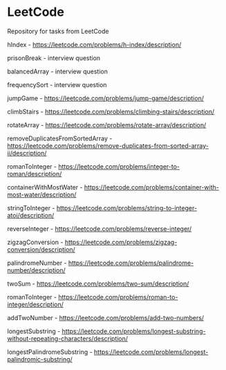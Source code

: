 # LeetCode
Repository for tasks from LeetCode

hIndex - https://leetcode.com/problems/h-index/description/

prisonBreak - interview question

balancedArray - interview question

frequencySort - interview question

jumpGame - https://leetcode.com/problems/jump-game/description/

climbStairs - https://leetcode.com/problems/climbing-stairs/description/

rotateArray - https://leetcode.com/problems/rotate-array/description/

removeDuplicatesFromSortedArray - https://leetcode.com/problems/remove-duplicates-from-sorted-array-ii/description/

romanToInteger - https://leetcode.com/problems/integer-to-roman/description/

containerWithMostWater - https://leetcode.com/problems/container-with-most-water/description/

stringToInteger - https://leetcode.com/problems/string-to-integer-atoi/description/

reverseInteger - https://leetcode.com/problems/reverse-integer/

zigzagConversion - https://leetcode.com/problems/zigzag-conversion/description/

palindromeNumber - https://leetcode.com/problems/palindrome-number/description/

twoSum - https://leetcode.com/problems/two-sum/description/

romanToInteger - https://leetcode.com/problems/roman-to-integer/description/

addTwoNumber - https://leetcode.com/problems/add-two-numbers/

longestSubstring - https://leetcode.com/problems/longest-substring-without-repeating-characters/description/

longestPalindromeSubstring - https://leetcode.com/problems/longest-palindromic-substring/
